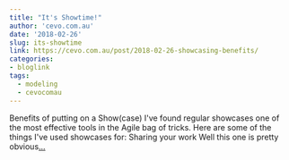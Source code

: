 ```yaml
---
title: "It's Showtime!"
author: 'cevo.com.au'
date: '2018-02-26'
slug: its-showtime
link: https://cevo.com.au/post/2018-02-26-showcasing-benefits/
categories:
- bloglink
tags:
  - modeling
  - cevocomau
---
```


Benefits of putting on a Show(case) I've found regular showcases one of the most effective tools in the Agile bag of tricks. Here are some of the things I've used showcases for: Sharing your work Well this one is pretty obvious[... <i class="fas fa-external-link-alt"></i>](https://cevo.com.au/post/2018-02-26-showcasing-benefits/)

